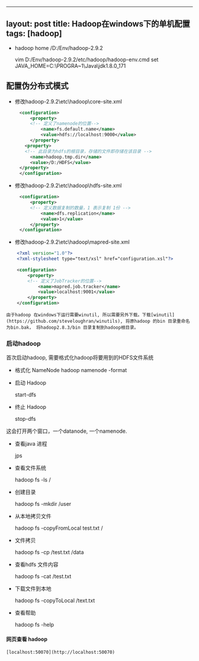 
---
layout: post
title: Hadoop在windows下的单机配置 
tags: [hadoop]
---

* hadoop home /D:/Env/hadoop-2.9.2

    vim D:/Env/hadoop-2.9.2/etc/hadoop/hadoop-env.cmd
    set JAVA_HOME=C:\PROGRA~1\Java\jdk1.8.0_171

## 配置伪分布式模式

* 修改hadoop-2.9.2\etc\hadoop\core-site.xml

```xml
     <configuration>
         <property>
         <!-- 定义了namenode的位置-->
             <name>fs.default.name</name>
             <value>hdfs://localhost:9000</value>
         </property>
       <property>
       <!-- 此目录为hdfs的根目录，存储的文件即存储在该目录 -->
         <name>hadoop.tmp.dir</name>
         <value>/D:/HDFS</value>
     </property>
     </configuration>
```

* 修改hadoop-2.9.2\etc\hadoop\hdfs-site.xml

```xml
     <configuration>
         <property>
         <!-- 定义数据复制的数量，1 表示复制 1份 -->
             <name>dfs.replication</name>
             <value>1</value>
         </property>
     </configuration>
```

* 修改hadoop-2.9.2\etc\hadoop\mapred-site.xml

```xml
    <?xml version="1.0"?>
    <?xml-stylesheet type="text/xsl" href="configuration.xsl"?>
   
    <configuration>
        <property>
        <!-- 定义了JobTracker的位置-->
            <name>mapred.job.tracker</name>
            <value>localhost:9001</value>
        </property>
    </configuration>
```

    由于hadoop 在windows下运行需要winutil, 所以需要另外下载。下载[winutil](https://github.com/steveloughran/winutils), 将原hadoop 的bin 目录重命名为bin.bak， 将hadoop2.8.3/bin 目录复制到hadoop根目录。

### 启动hadoop

首次启动hadoop, 需要格式化hadoop将要用到的HDFS文件系统
* 格式化 NameNode
    hadoop namenode -format

* 启动 Hadoop

    start-dfs

* 终止 Hadoop

    stop-dfs

这会打开两个窗口，一个datanode, 一个namenode.

* 查看java 进程

    jps

* 查看文件系统

    hadoop fs -ls /

* 创建目录

    hadoop fs -mkdir /user

* 从本地拷贝文件

    hadoop fs -copyFromLocal test.txt /

* 文件拷贝

    hadoop fs -cp /test.txt /data

* 查看hdfs 文件内容

    hadoop fs -cat /test.txt

* 下载文件到本地

    hadoop fs -copyToLocal /text.txt

* 查看帮助

    hadoop fs -help

#### 网页查看 hadoop

    [localhost:50070](http://localhost:50070)

